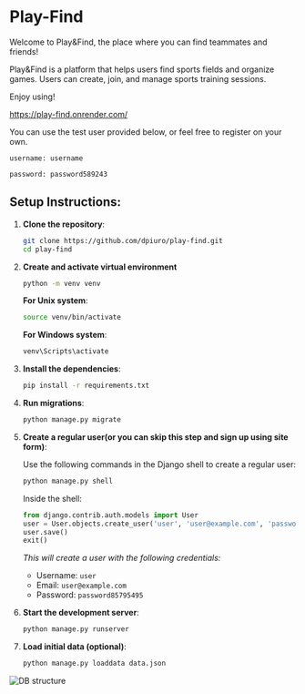 # Play-Find

Welcome to Play&Find, the place where you can find teammates and friends!

Play&Find is a platform that helps users find sports fields and organize games.
Users can create, join, and manage sports training sessions.

Enjoy using!

https://play-find.onrender.com/


You can use the test user provided below, or feel free to register on your own.

```username: username```

```password: password589243```


## Setup Instructions:

1. **Clone the repository**:
    ```bash
    git clone https://github.com/dpiuro/play-find.git
    cd play-find
    ```

2. **Create and activate virtual environment**

    ```bash
    python -m venv venv
    ```

    **For Unix system**:
    ```bash
    source venv/bin/activate
    ```

    **For Windows system**:
    ```bash
    venv\Scripts\activate
    ```

3. **Install the dependencies**:
    ```bash
    pip install -r requirements.txt
    ```

4. **Run migrations**:
    ```bash
    python manage.py migrate
    ```

5. **Create a regular user(or you can skip this step and sign up using site form)**:

    Use the following commands in the Django shell to create a regular user:

    ```bash
    python manage.py shell
    ```

    Inside the shell:

    ```python
    from django.contrib.auth.models import User
    user = User.objects.create_user('user', 'user@example.com', 'password85795495')
    user.save()
    exit()
    ```

    _This will create a user with the following credentials:_
    - Username: `user`
    - Email: `user@example.com`
    - Password: `password85795495`

6. **Start the development server**:
    ```bash
    python manage.py runserver
    ```

7. **Load initial data (optional)**:
    ```bash
    python manage.py loaddata data.json
    ```

![DB structure](static/assets/images/db_structure.png)

